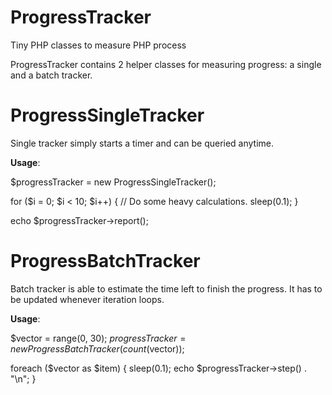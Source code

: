 ProgressTracker
===============

Tiny PHP classes to measure PHP process

ProgressTracker contains 2 helper classes for measuring progress: a single and a
batch tracker.

# ProgressSingleTracker

Single tracker simply starts a timer and can be queried anytime.

**Usage**:

$progressTracker = new ProgressSingleTracker();

for ($i = 0; $i < 10; $i++) {
  // Do some heavy calculations.
  sleep(0.1);
}

echo $progressTracker->report();

# ProgressBatchTracker

Batch tracker is able to estimate the time left to finish the progress. It has
to be updated whenever iteration loops.

**Usage**:

$vector = range(0, 30);
$progressTracker = new ProgressBatchTracker(count($vector));

foreach ($vector as $item) {
  sleep(0.1);
  echo $progressTracker->step() . "\n";
}
